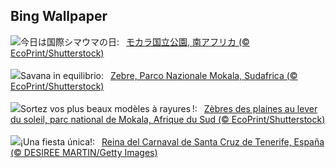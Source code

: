 ## Bing Wallpaper
![](https://www.bing.com/th?id=OHR.PlainsZebra_JA-JP5699662720_UHD.jpg&w=1000)今日は国際シマウマの日:&nbsp;&ensp;[モカラ国立公園, 南アフリカ (© EcoPrint/Shutterstock)](https://www.bing.com/th?id=OHR.PlainsZebra_JA-JP5699662720_UHD.jpg)
<br><br/>
![](https://www.bing.com/th?id=OHR.PlainsZebra_IT-IT2615421914_UHD.jpg&w=1000)Savana in equilibrio:&nbsp;&ensp;[Zebre, Parco Nazionale Mokala, Sudafrica (© EcoPrint/Shutterstock)](https://www.bing.com/th?id=OHR.PlainsZebra_IT-IT2615421914_UHD.jpg)
<br><br/>
![](https://www.bing.com/th?id=OHR.PlainsZebra_FR-FR3265795603_UHD.jpg&w=1000)Sortez vos plus beaux modèles à rayures !:&nbsp;&ensp;[Zèbres des plaines au lever du soleil, parc national de Mokala, Afrique du Sud (© EcoPrint/Shutterstock)](https://www.bing.com/th?id=OHR.PlainsZebra_FR-FR3265795603_UHD.jpg)
<br><br/>
![](https://www.bing.com/th?id=OHR.TenerifeCarnival2025_ES-ES0044754668_UHD.jpg&w=1000)¡Una fiesta única!:&nbsp;&ensp;[Reina del Carnaval de Santa Cruz de Tenerife, España (© DESIREE MARTIN/Getty Images)](https://www.bing.com/th?id=OHR.TenerifeCarnival2025_ES-ES0044754668_UHD.jpg)
<br><br/>
